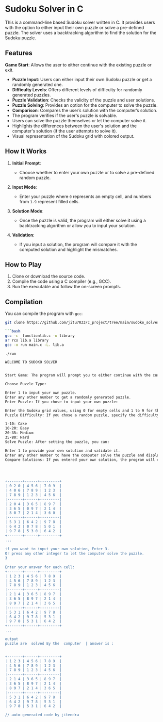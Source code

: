 # Sudoku Solver in C

This is a command-line based Sudoku solver written in C. It provides users with the option to either input their own puzzle or solve a pre-defined puzzle. The solver uses a backtracking algorithm to find the solution for the Sudoku puzzle.

## Features

  **Game Start**: Allows the user to either continue with the existing puzzle or exit.
- **Puzzle Input**: Users can either input their own Sudoku puzzle or get a randomly generated one.
- **Difficulty Levels**: Offers different levels of difficulty for randomly generated puzzles.
- **Puzzle Validation**: Checks the validity of the puzzle and user solutions.
- **Puzzle Solving**: Provides an option for the computer to solve the puzzle.
- **Comparison**: Compares the user’s solution with the computer’s solution.
- The program verifies if the user's puzzle is solvable.
- Users can solve the puzzle themselves or let the computer solve it.
- Highlights the differences between the user's solution and the computer's solution (if the user attempts to solve it).
- Visual representation of the Sudoku grid with colored output.

## How It Works

1. **Initial Prompt**:
   - Choose whether to enter your own puzzle or to solve a pre-defined random puzzle.
   
2. **Input Mode**:
   - Enter your puzzle where `0` represents an empty cell, and numbers from `1-9` represent filled cells.
   
3. **Solution Mode**:
   - Once the puzzle is valid, the program will either solve it using a backtracking algorithm or allow you to input your solution.

4. **Validation**:
   - If you input a solution, the program will compare it with the computed solution and highlight the mismatches.

## How to Play

1. Clone or download the source code.
2. Compile the code using a C compiler (e.g., GCC).
3. Run the executable and follow the on-screen prompts.

## Compilation

You can compile the program with `gcc`:

```bash
git clone https://github.com/jitu7033/c_project/tree/main/sudoko_solver

```bash  
gcc -c  functionlib.c -o library  
ar rcs lib.a library  
gcc -o run main.c -L. lib.a  

./run  

WELCOME TO SUDOKO SOLVER


Start Game: The program will prompt you to either continue with the current puzzle or exit.

Choose Puzzle Type:

Enter 1 to input your own puzzle.
Enter any other number to get a randomly generated puzzle.
Enter Puzzle: If you chose to input your own puzzle:

Enter the Sudoku grid values, using 0 for empty cells and 1 to 9 for the given numbers.
Puzzle Difficulty: If you chose a random puzzle, specify the difficulty level:

1-10: Cake
10-20: Easy
20-35: Medium
35-80: Hard
Solve Puzzle: After setting the puzzle, you can:

Enter 1 to provide your own solution and validate it.
Enter any other number to have the computer solve the puzzle and display the solution.
Compare Solutions: If you entered your own solution, the program will compare it with the computer's solution and display discrepancies if any.


  

+-------+------+---------+  
| 0 2 0 | 4 5 6 | 7 0 9  |  
| 4 0 6 | 7 8 9 | 1 2 3  |  
| 7 8 9 | 1 2 3 | 4 5 6  |  
|-------+------+---------|  
| 2 0 4 | 3 6 5 | 8 9 7  |  
| 3 6 5 | 0 9 7 | 2 1 4  |  
| 8 0 7 | 2 1 4 | 3 6 0  |  
|-------+------+---------|  
| 5 3 1 | 6 4 2 | 9 7 8  |  
| 6 4 2 | 0 7 8 | 5 0 1  |  
| 9 7 8 | 5 3 0 | 6 4 2  |  
+-------+------+---------+  
...  
  
if you want to input your own solution, Enter 3.  
Or press any other integer to let the computer solve the puzzle.  
3  
  
Enter your answer for each cell: 
+-------+------+---------+  
| 1 2 3 | 4 5 6 | 7 8 9  |  
| 4 5 6 | 7 8 9 | 1 2 3  |  
| 7 8 9 | 1 2 3 | 4 5 6  |  
|-------+------+---------|  
| 2 1 4 | 3 6 5 | 8 9 7  |  
| 3 6 5 | 8 9 7 | 2 1 4  |  
| 8 9 7 | 2 1 4 | 3 6 5  |  
|-------+------+---------|  
| 5 3 1 | 6 4 2 | 9 7 8  |  
| 6 4 2 | 9 7 8 | 5 3 1  |  
| 9 7 8 | 5 3 1 | 6 4 2  |  
+-------+------+---------+ 
...

output 
puzzle are  solved By the  computer  | answer is :


+-------+------+---------+  
| 1 2 3 | 4 5 6 | 7 8 9  |  
| 4 5 6 | 7 8 9 | 1 2 3  |  
| 7 8 9 | 1 2 3 | 4 5 6  |  
|-------+------+---------|  
| 2 1 4 | 3 6 5 | 8 9 7  |  
| 3 6 5 | 8 9 7 | 2 1 4  |  
| 8 9 7 | 2 1 4 | 3 6 5  |  
|-------+------+---------|  
| 5 3 1 | 6 4 2 | 9 7 8  |  
| 6 4 2 | 9 7 8 | 5 3 1  |  
| 9 7 8 | 5 3 1 | 6 4 2  |  

// auto generated code by jitendra

